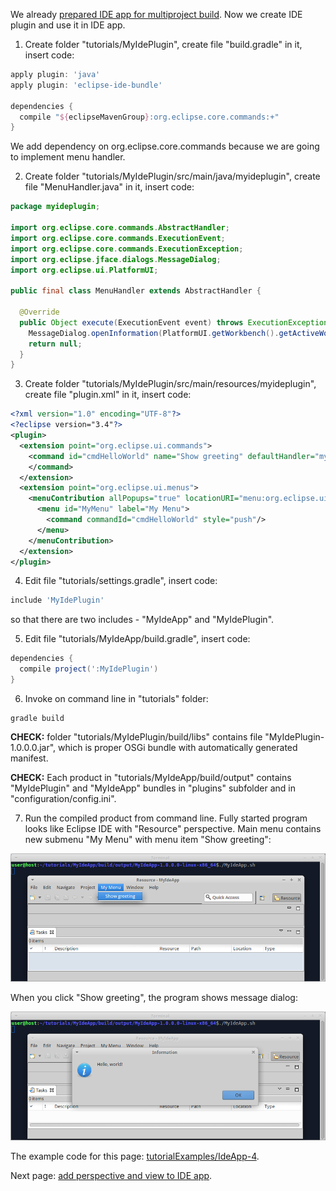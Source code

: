 We already [prepared IDE app for multiproject build](Prepare-IDE-app-for-multiproject-build). Now we create IDE plugin and use it in IDE app.

1. Create folder "tutorials/MyIdePlugin", create file "build.gradle" in it, insert code:

  ```groovy
  apply plugin: 'java'
  apply plugin: 'eclipse-ide-bundle'

  dependencies {
    compile "${eclipseMavenGroup}:org.eclipse.core.commands:+"
  }
  ```
  We add dependency on org.eclipse.core.commands because we are going to implement menu handler.

2. Create folder "tutorials/MyIdePlugin/src/main/java/myideplugin", create file "MenuHandler.java" in it, insert code:

  ```java
  package myideplugin;

  import org.eclipse.core.commands.AbstractHandler;
  import org.eclipse.core.commands.ExecutionEvent;
  import org.eclipse.core.commands.ExecutionException;
  import org.eclipse.jface.dialogs.MessageDialog;
  import org.eclipse.ui.PlatformUI;

  public final class MenuHandler extends AbstractHandler {

    @Override
    public Object execute(ExecutionEvent event) throws ExecutionException {
      MessageDialog.openInformation(PlatformUI.getWorkbench().getActiveWorkbenchWindow().getShell(), "Information", "Hello, world!");
      return null;
    }
  }
  ```
3. Create folder "tutorials/MyIdePlugin/src/main/resources/myideplugin", create file "plugin.xml" in it, insert code:

  ```xml
  <?xml version="1.0" encoding="UTF-8"?>
  <?eclipse version="3.4"?>
  <plugin>
    <extension point="org.eclipse.ui.commands">
      <command id="cmdHelloWorld" name="Show greeting" defaultHandler="myideplugin.MenuHandler">
      </command>
    </extension>
    <extension point="org.eclipse.ui.menus">
      <menuContribution allPopups="true" locationURI="menu:org.eclipse.ui.main.menu?after=additions">
        <menu id="MyMenu" label="My Menu">
          <command commandId="cmdHelloWorld" style="push"/>
        </menu>
      </menuContribution>
    </extension>
  </plugin>
  ```

4. Edit file "tutorials/settings.gradle", insert code:

  ```groovy
  include 'MyIdePlugin'
  ```
  so that there are two includes - "MyIdeApp" and "MyIdePlugin".

5. Edit file "tutorials/MyIdeApp/build.gradle", insert code:

  ```groovy
  dependencies {
    compile project(':MyIdePlugin')
  }
  ```

6. Invoke on command line in "tutorials" folder:
  ```shell
  gradle build
  ```

  **CHECK:** folder "tutorials/MyIdePlugin/build/libs" contains file "MyIdePlugin-1.0.0.0.jar", which is proper OSGi bundle with automatically generated manifest.

  **CHECK:** Each product in "tutorials/MyIdeApp/build/output" contains "MyIdePlugin" and "MyIdeApp" bundles in "plugins" subfolder and in "configuration/config.ini". 

7. Run the compiled product from command line. Fully started program looks like Eclipse IDE with "Resource" perspective. Main menu contains new submenu "My Menu" with menu item "Show greeting":

  ![IdeApp-4-run-1](images/IdeApp-4-run-1.png "IdeApp-4-run-1")

  When you click "Show greeting", the program shows message dialog:

  ![IdeApp-4-run-2](images/IdeApp-4-run-2.png "IdeApp-4-run-2")

The example code for this page: [tutorialExamples/IdeApp-4](../tree/master/tutorialExamples/IdeApp-4).

Next page: [add perspective and view to IDE app](Add-perspective-and-view-to-IDE-app).